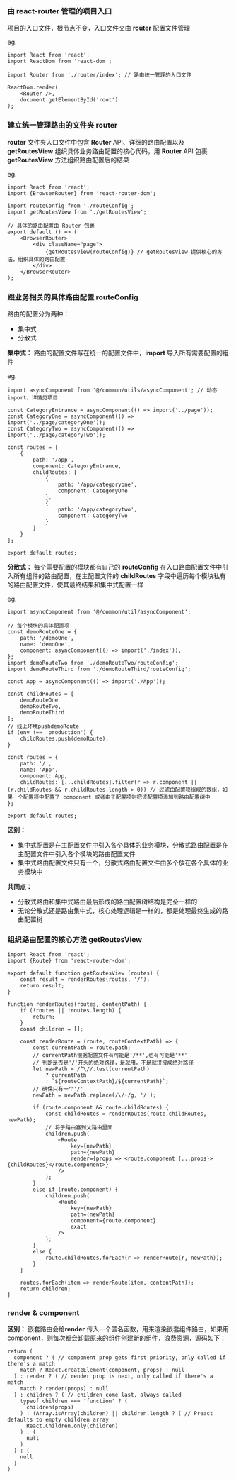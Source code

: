 ### 由 react-router 管理的项目入口

项目的入口文件，根节点不变，入口文件交由 **router** 配置文件管理

eg.

```
import React from 'react';
import ReactDom from 'react-dom';

import Router from './router/index'; // 路由统一管理的入口文件

ReactDom.render(
	<Router />,
	document.getElementById('root')
);
```

### 建立统一管理路由的文件夹 router

**router** 文件夹入口文件中包含 **Router** API、详细的路由配置以及 **getRoutesView** 组织具体业务路由配置的核心代码，用 **Router** API 包裹 **getRoutesView** 方法组织路由配置后的结果

eg.

```
import React from 'react';
import {BrowserRouter} from 'react-router-dom';

import routeConfig from './routeConfig';
import getRoutesView from './getRoutesView';

// 具体的路由配置由 Router 包裹
export default () => (
	<BrowserRouter>
		<div className="page">
		    {getRoutesView(routeConfig)} // getRoutesView 提供核心的方法，组织具体的路由配置
		</div>
	</BrowserRouter>
);
```
### 跟业务相关的具体路由配置 routeConfig

路由的配置分为两种：

- 集中式
- 分散式

**集中式：** 路由的配置文件写在统一的配置文件中，**import** 导入所有需要配置的组件

eg. 

```
import asyncComponent from '@/common/utils/asyncComponent'; // 动态 import，详情见项目

const CategoryEntrance = asyncComponent(() => import('../page'));
const CategoryOne = asyncComponent(() => import('../page/categoryOne'));
const CategoryTwo = asyncComponent(() => import('../page/categoryTwo'));

const routes = [
	{
		path: '/app',
		component: CategoryEntrance,
		childRoutes: [
			{
				path: '/app/categoryone',
				component: CategoryOne
			},
			{
				path: '/app/categorytwo',
				component: CategoryTwo
			}
		]
	}
];

export default routes;

```

**分散式：** 每个需要配置的模块都有自己的 **routeConfig** 在入口路由配置文件中引入所有组件的路由配置，在主配置文件的 **childRoutes** 字段中遍历每个模块私有的路由配置文件，使其最终结果和集中式配置一样

eg.

```
import asyncComponent from '@/common/util/asyncComponent';

// 每个模块的具体配置项
const demoRouteOne = {
	path: '/demoOne',
	name: 'demoOne',
	component: asyncComponent(() => import('./index')),
};
import demoRouteTwo from './demoRouteTwo/routeConfig';
import demoRouteThird from './demoRouteThird/routeConfig';

const App = asyncComponent(() => import('./App'));

const childRoutes = [
	demoRouteOne
	demoRouteTwo,
	demoRouteThird
];
// 线上环境pushdemoRoute
if (env !== 'production') {
	childRoutes.push(demoRoute);
}

const routes = {
	path: '/',
	name: 'App',
	component: App,
	childRoutes: [...childRoutes].filter(r => r.component || (r.childRoutes && r.childRoutes.length > 0)) // 过滤由配置项组成的数组，如果一个配置项中配置了 component 或者由子配置项则把该配置项添加到路由配置树中
};

export default routes;
```
**区别：**
 
- 集中式配置是在主配置文件中引入各个具体的业务模块，分散式路由配置是在主配置文件中引入各个模块的路由配置文件
- 集中式路由配置文件只有一个，分散式路由配置文件由多个放在各个具体的业务模块中

**共同点：**

- 分散式路由和集中式路由最后形成的路由配置树结构是完全一样的
- 无论分散式还是路由集中式，核心处理逻辑是一样的，都是处理最终生成的路由配置树

### 组织路由配置的核心方法 getRoutesView

```
import React from 'react';
import {Route} from 'react-router-dom';

export default function getRoutesView (routes) {
	const result = renderRoutes(routes, '/');
	return result;
}

function renderRoutes(routes, contentPath) {
	if (!routes || !routes.length) {
	    return;
	}
	const children = [];
		
	const renderRoute = (route, routeContextPath) => {
		const currentPath = route.path;
		// currentPath根据配置文件有可能是'/**',也有可能是'**'
		// 判断是否是'/'开头的绝对路径，是就用，不是就拼接成绝对路径
		let newPath = /^\//.test(currentPath)
		    ? currentPath
		    : `${routeContextPath}/${currentPath}`;
		// 确保只有一个'/'
		newPath = newPath.replace(/\/+/g, '/');
			
		if (route.component && route.childRoutes) {
		    const childRoutes = renderRoutes(route.childRoutes, newPath);
		    // 将子路由塞到父路由里面
		    children.push(
		        <Route
		            key={newPath}
		            path={newPath}
		            render={props => <route.component {...props}>{childRoutes}</route.component>}
		        />
		    );
		}
		else if (route.component) {
		    children.push(
		        <Route
		            key={newPath}
		            path={newPath}
		            component={route.component}
		            exact
		        />
		    );
		}
		else {
		    route.childRoutes.forEach(r => renderRoute(r, newPath));
		}
    }

	routes.forEach(item => renderRoute(item, contentPath));
	return children;
}

```

### render & component

**区别：** 嵌套路由会给**render** 传入一个匿名函数，用来渲染嵌套组件路由，如果用component，则每次都会卸载原来的组件创建新的组件，浪费资源，源码如下：

```
return (
  component ? ( // component prop gets first priority, only called if there's a match
    match ? React.createElement(component, props) : null
  ) : render ? ( // render prop is next, only called if there's a match
    match ? render(props) : null
  ) : children ? ( // children come last, always called
    typeof children === 'function' ? (
      children(props)
    ) : !Array.isArray(children) || children.length ? ( // Preact defaults to empty children array
      React.Children.only(children)
    ) : (
      null
    )
  ) : (
    null
  )
)
```







